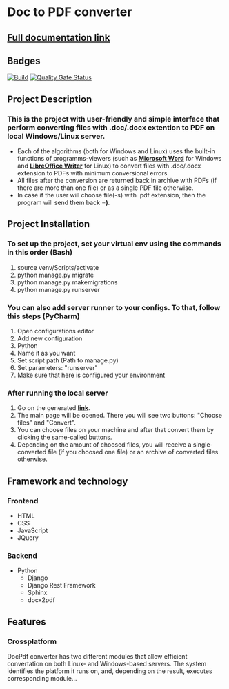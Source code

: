 # Doc to PDF converter
## [Full documentation link](https://innoswp.github.io/05-DocPdf-Converter/)

## Badges
[![Build](https://github.com/InnoSWP/05-DocPdf-Converter/actions/workflows/build.yml/badge.svg)](https://github.com/InnoSWP/05-DocPdf-Converter/actions/workflows/build.yml)
[![Quality Gate Status](https://sonarcloud.io/api/project_badges/measure?project=InnoSWP_05-DocPdf-Converter&metric=alert_status)](https://sonarcloud.io/summary/new_code?id=InnoSWP_05-DocPdf-Converter)

## Project Description
### This is the project with user-friendly and simple interface that perform converting files with .doc/.docx extention to PDF on local Windows/Linux server.
* Each of the algorithms (both for Windows and Linux) uses the built-in functions of programms-viewers (such as [**Microsoft Word**](https://en.wikipedia.org/wiki/Microsoft_Word) for Windows and [**LibreOffice Writer**](https://en.wikipedia.org/wiki/LibreOffice_Writer) for Linux) to convert files with .doc/.docx extension to PDFs with minimum conversional errors.
* All files after the conversion are returned back in archive with PDFs (if there are more than one file) or as a single PDF file otherwise. 
* In case if the user will choose file(-s) with .pdf extension, then the program will send them back **=)**.

## Project Installation
### To set up the project, set your virtual env using the commands in this order (Bash)
1. source venv/Scripts/activate
2. python manage.py migrate
3. python manage.py makemigrations
4. python manage.py runserver

### You can also add server runner to your configs. To that, follow this steps (PyCharm)
1. Open configurations editor
2. Add new configuration
3. Python
4. Name it as you want
5. Set script path (Path to manage.py)
6. Set parameters: "runserver"
7. Make sure that here is configured your environment

### After running the local server
1. Go on the generated [**link**](http://127.0.0.1:8000/convert).
2. The main page will be opened. There you will see two buttons: "Choose files" and "Convert".
3. You can choose files on your machine and after that convert them by clicking the same-called buttons.
4. Depending on the amount of choosed files, you will receive a single-converted file (if you choosed one file) or an archive of converted files otherwise.

## Framework and technology
### Frontend

- HTML
- CSS
- JavaScript
- JQuery

### Backend

- Python
  - Django
  - Django Rest Framework
  - Sphinx
  - docx2pdf

## Features
### Crossplatform
DocPdf converter has two different modules that allow efficient convertation on both Linux- and Windows-based servers. The system identifies the platform it runs on, and, depending on the result, executes corresponding module...
